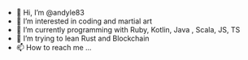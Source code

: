 - 👋 Hi, I’m @andyle83
- 👀 I’m interested in coding and martial art
- 🌱 I’m currently programming with Ruby, Kotlin, Java , Scala, JS, TS
- 💞️ I’m trying to lean Rust and Blockchain
- 📫 How to reach me ...

<!---
andyle83/andyle83 is a ✨ special ✨ repository because its `README.md` (this file) appears on your GitHub profile.
You can click the Preview link to take a look at your changes.
--->

